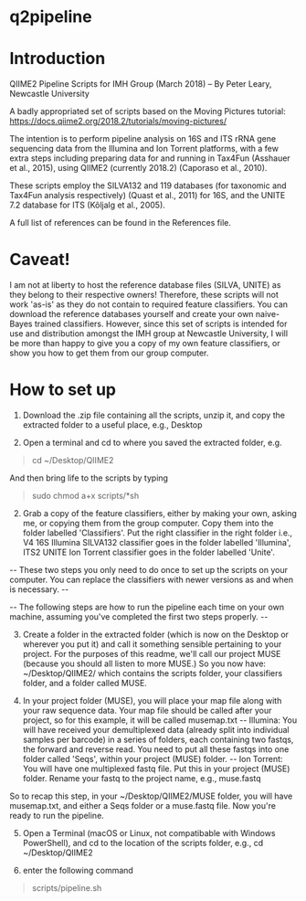 # q2pipeline
# Introduction 
QIIME2 Pipeline Scripts for IMH Group (March 2018) – By Peter Leary, Newcastle University  

A badly appropriated set of scripts based on the Moving Pictures tutorial: https://docs.qiime2.org/2018.2/tutorials/moving-pictures/ 

The intention is to perform pipeline analysis on 16S and ITS rRNA gene sequencing data from the Illumina and Ion Torrent platforms, with a few extra steps including preparing data for and running in Tax4Fun (Asshauer et al., 2015), using QIIME2 (currently 2018.2) (Caporaso et al., 2010). 

These scripts employ the SILVA132 and 119 databases (for taxonomic and Tax4Fun analysis respectively) (Quast et al., 2011) for 16S, and the UNITE 7.2 database for ITS (Kõljalg et al., 2005). 

A full list of references can be found in the References file. 

# Caveat! 
I am not at liberty to host the reference database files (SILVA, UNITE) as they belong to their respective owners! Therefore, these scripts will not work 'as-is' as they do not contain to required feature classifiers. You can download the reference databases yourself and create your own naive-Bayes trained classifiers. However, since this set of scripts is intended for use and distribution amongst the IMH group at Newcastle University, I will be more than happy to give you a copy of my own feature classifiers, or show you how to get them from our group computer. 

# How to set up 
1. Download the .zip file containing all the scripts, unzip it, and copy the extracted folder to a useful place, e.g., Desktop

2. Open a terminal and cd to where you saved the extracted folder, e.g.
  > cd ~/Desktop/QIIME2

And then bring life to the scripts by typing 
  > sudo chmod a+x scripts/*sh

2. Grab a copy of the feature classifiers, either by making your own, asking me, or copying them from the group computer. Copy them into the folder labelled 'Classifiers'. Put the right classifier in the right folder i.e., V4 16S Illumina SILVA132 classifier goes in the folder labelled 'Illumina', ITS2 UNITE Ion Torrent classifier goes in the folder labelled 'Unite'.
  
  -- These two steps you only need to do once to set up the scripts on your computer. You can replace the classifiers with newer versions as and when is necessary. -- 
  
  -- The following steps are how to run the pipeline each time on your own machine, assuming you've completed the first two steps properly. -- 
  
3. Create a folder in the extracted folder (which is now on the Desktop or wherever you put it) and call it something sensible pertaining to your project. For the purposes of this readme, we'll call our project MUSE (because you should all listen to more MUSE.)
  So you now have: ~/Desktop/QIIME2/ which contains the scripts folder, your classifiers folder, and a folder called MUSE. 
  
4. In your project folder (MUSE), you will place your map file along with your raw sequence data. Your map file should be called after your project, so for this example, it will be called musemap.txt
  -- Illumina: You will have received your demultiplexed data (already split into individual samples per barcode) in a series of folders, each containing two fastqs, the forward and reverse read. You need to put all these fastqs into one folder called 'Seqs', within your project (MUSE) folder. 
  -- Ion Torrent: You will have one multiplexed fastq file. Put this in your project (MUSE) folder. Rename your fastq to the project name, e.g., muse.fastq

So to recap this step, in your ~/Desktop/QIIME2/MUSE folder, you will have musemap.txt, and either a Seqs folder or a muse.fastq file. Now you're ready to run the pipeline.

5. Open a Terminal (macOS or Linux, not compatibable with Windows PowerShell), and cd to the location of the scripts folder, e.g., cd ~/Desktop/QIIME2

6. enter the following command 
  > scripts/pipeline.sh 
